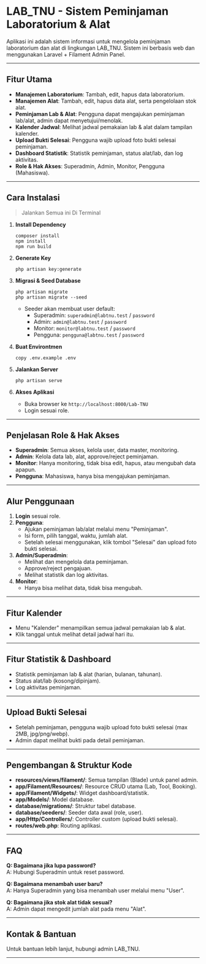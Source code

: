 # LAB_TNU - Sistem Peminjaman Laboratorium & Alat

Aplikasi ini adalah sistem informasi untuk mengelola peminjaman laboratorium dan alat di lingkungan LAB_TNU. Sistem ini berbasis web dan menggunakan Laravel + Filament Admin Panel.

---

## Fitur Utama

-   **Manajemen Laboratorium**: Tambah, edit, hapus data laboratorium.
-   **Manajemen Alat**: Tambah, edit, hapus data alat, serta pengelolaan stok alat.
-   **Peminjaman Lab & Alat**: Pengguna dapat mengajukan peminjaman lab/alat, admin dapat menyetujui/menolak.
-   **Kalender Jadwal**: Melihat jadwal pemakaian lab & alat dalam tampilan kalender.
-   **Upload Bukti Selesai**: Pengguna wajib upload foto bukti selesai peminjaman.
-   **Dashboard Statistik**: Statistik peminjaman, status alat/lab, dan log aktivitas.
-   **Role & Hak Akses**: Superadmin, Admin, Monitor, Pengguna (Mahasiswa).

---

## Cara Instalasi

> Jalankan Semua ini Di Terminal

1. **Install Dependency**

    ```
    composer install
    npm install
    npm run build
    ```

2. **Generate Key**

    ```
    php artisan key:generate
    ```

3. **Migrasi & Seed Database**

    ```
    php artisan migrate
    php artisan migrate --seed
    ```

    - Seeder akan membuat user default:
        - Superadmin: `superadmin@labtnu.test` / `password`
        - Admin: `admin@labtnu.test` / `password`
        - Monitor: `monitor@labtnu.test` / `password`
        - Pengguna: `pengguna@labtnu.test` / `password`

4. **Buat Environtmen**

    ```
    copy .env.example .env
    ```

5. **Jalankan Server**

    ```
    php artisan serve
    ```

6. **Akses Aplikasi**
    - Buka browser ke `http://localhost:8000/Lab-TNU`
    - Login sesuai role.

---

## Penjelasan Role & Hak Akses

-   **Superadmin**: Semua akses, kelola user, data master, monitoring.
-   **Admin**: Kelola data lab, alat, approve/reject peminjaman.
-   **Monitor**: Hanya monitoring, tidak bisa edit, hapus, atau mengubah data apapun.
-   **Pengguna**: Mahasiswa, hanya bisa mengajukan peminjaman.

---

## Alur Penggunaan

1. **Login** sesuai role.
2. **Pengguna**:
    - Ajukan peminjaman lab/alat melalui menu "Peminjaman".
    - Isi form, pilih tanggal, waktu, jumlah alat.
    - Setelah selesai menggunakan, klik tombol "Selesai" dan upload foto bukti selesai.
3. **Admin/Superadmin**:
    - Melihat dan mengelola data peminjaman.
    - Approve/reject pengajuan.
    - Melihat statistik dan log aktivitas.
4. **Monitor**:
    - Hanya bisa melihat data, tidak bisa mengubah.

---

## Fitur Kalender

-   Menu "Kalender" menampilkan semua jadwal pemakaian lab & alat.
-   Klik tanggal untuk melihat detail jadwal hari itu.

---

## Fitur Statistik & Dashboard

-   Statistik peminjaman lab & alat (harian, bulanan, tahunan).
-   Status alat/lab (kosong/dipinjam).
-   Log aktivitas peminjaman.

---

## Upload Bukti Selesai

-   Setelah peminjaman, pengguna wajib upload foto bukti selesai (max 2MB, jpg/png/webp).
-   Admin dapat melihat bukti pada detail peminjaman.

---

## Pengembangan & Struktur Kode

-   **resources/views/filament/**: Semua tampilan (Blade) untuk panel admin.
-   **app/Filament/Resources/**: Resource CRUD utama (Lab, Tool, Booking).
-   **app/Filament/Widgets/**: Widget dashboard/statistik.
-   **app/Models/**: Model database.
-   **database/migrations/**: Struktur tabel database.
-   **database/seeders/**: Seeder data awal (role, user).
-   **app/Http/Controllers/**: Controller custom (upload bukti selesai).
-   **routes/web.php**: Routing aplikasi.

---

## FAQ

**Q: Bagaimana jika lupa password?**  
A: Hubungi Superadmin untuk reset password.

**Q: Bagaimana menambah user baru?**  
A: Hanya Superadmin yang bisa menambah user melalui menu "User".

**Q: Bagaimana jika stok alat tidak sesuai?**  
A: Admin dapat mengedit jumlah alat pada menu "Alat".

---

## Kontak & Bantuan

Untuk bantuan lebih lanjut, hubungi admin LAB_TNU.

---
